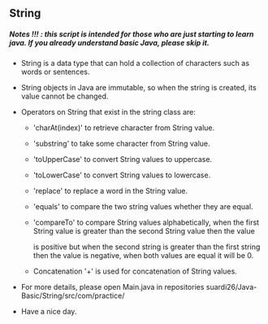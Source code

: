 ## String
##### Notes !!! : this script is intended for those who are just starting to learn java. If you already understand basic Java, please skip it.

- String is a data type that can hold a collection of characters such as words or sentences.
 
- String objects in Java are immutable, so when the string is created, its value cannot be changed.

- Operators on String that exist in the string class are:

    - 'charAt(index)' to retrieve character from String value.

    - 'substring' to take some character from String value.
    
    - 'toUpperCase' to convert String values to uppercase.

    - 'toLowerCase' to convert String values to lowercase.

    - 'replace' to replace a word in the String value.
    
    - 'equals' to compare the two string values whether they are equal.

    - 'compareTo' to compare String values alphabetically, when the first String value is greater than the second String value then the value
     
      is positive but when the second string is greater than the first string then the value is negative, when both values are equal it will be 0.

    - Concatenation '+' is used for concatenation of String values.
   
- For more details, please open Main.java in repositories suardi26/Java-Basic/String/src/com/practice/

- Have a nice day.
